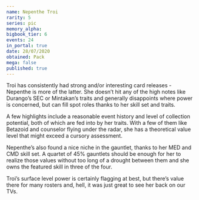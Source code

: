 ```yaml
---
name: Nepenthe Troi
rarity: 5
series: pic
memory_alpha:
bigbook_tier: 6
events: 24
in_portal: true
date: 28/07/2020
obtained: Pack
mega: false
published: true
---
```


Troi has consistently had strong and/or interesting card releases - Nepenthe is more of the latter. She doesn’t hit any of the high notes like Durango’s SEC or Mintakan’s traits and generally disappoints where power is concerned, but can fill spot roles thanks to her skill set and traits.

A few highlights include a reasonable event history and level of collection potential, both of which are fed into by her traits. With a few of them like Betazoid and counselor flying under the radar, she has a theoretical value level that might exceed a cursory assessment. 

Nepenthe’s also found a nice niche in the gauntlet, thanks to her MED and CMD skill set. A quartet of 45% gauntlets should be enough for her to realize those values without too long of a drought between them and she owns the featured skill in three of the four.

Troi’s surface level power is certainly flagging at best, but there’s value there for many rosters and, hell, it was just great to see her back on our TVs.
